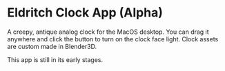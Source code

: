 # Eldritch Clock App (Alpha)

A creepy, antique analog clock for the MacOS desktop. You can drag it anywhere and click the button to turn on the clock face light. Clock assets are custom made in Blender3D.

This app is still in its early stages.
